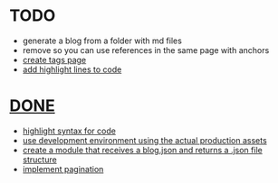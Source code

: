 # TODO
- generate a blog from a folder with md files
- remove <base> so you can use references in the same page with anchors<a href="#title">
- create tags page
- add highlight lines to code

# DONE
- highlight syntax for code
- use development environment using the actual production assets
- create a module that receives a blog.json and returns a .json file structure 
- implement pagination